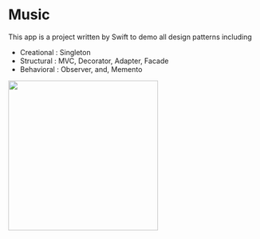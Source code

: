 # Music

This app is a project written by Swift to demo all design patterns including

- Creational : Singleton
- Structural : MVC, Decorator, Adapter, Facade
- Behavioral : Observer, and, Memento

<img src="https://user-images.githubusercontent.com/60697742/116029460-61233500-a694-11eb-8c2c-a7bdf67a85ba.mov" width="300">
